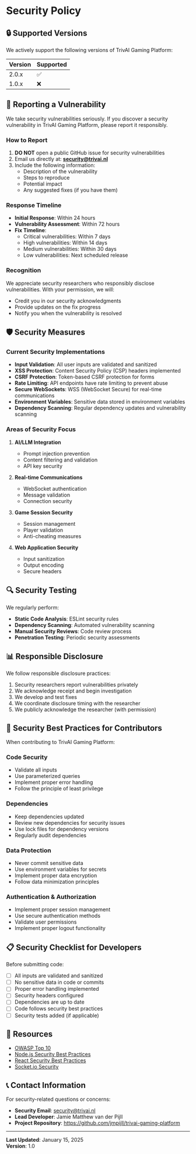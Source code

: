 # Security Policy

## 🔒 Supported Versions

We actively support the following versions of TrivAI Gaming Platform:

| Version | Supported          |
| ------- | ------------------ |
| 2.0.x   | :white_check_mark: |
| 1.0.x   | :x:                |

## 🚨 Reporting a Vulnerability

We take security vulnerabilities seriously. If you discover a security vulnerability in TrivAI Gaming Platform, please report it responsibly.

### How to Report

1. **DO NOT** open a public GitHub issue for security vulnerabilities
2. Email us directly at: **security@trivai.nl**
3. Include the following information:
   - Description of the vulnerability
   - Steps to reproduce
   - Potential impact
   - Any suggested fixes (if you have them)

### Response Timeline

- **Initial Response**: Within 24 hours
- **Vulnerability Assessment**: Within 72 hours
- **Fix Timeline**: 
  - Critical vulnerabilities: Within 7 days
  - High vulnerabilities: Within 14 days
  - Medium vulnerabilities: Within 30 days
  - Low vulnerabilities: Next scheduled release

### Recognition

We appreciate security researchers who responsibly disclose vulnerabilities. With your permission, we will:
- Credit you in our security acknowledgments
- Provide updates on the fix progress
- Notify you when the vulnerability is resolved

## 🛡️ Security Measures

### Current Security Implementations

- **Input Validation**: All user inputs are validated and sanitized
- **XSS Protection**: Content Security Policy (CSP) headers implemented
- **CSRF Protection**: Token-based CSRF protection for forms
- **Rate Limiting**: API endpoints have rate limiting to prevent abuse
- **Secure WebSockets**: WSS (WebSocket Secure) for real-time communications
- **Environment Variables**: Sensitive data stored in environment variables
- **Dependency Scanning**: Regular dependency updates and vulnerability scanning

### Areas of Security Focus

1. **AI/LLM Integration**
   - Prompt injection prevention
   - Content filtering and validation
   - API key security

2. **Real-time Communications**
   - WebSocket authentication
   - Message validation
   - Connection security

3. **Game Session Security**
   - Session management
   - Player validation
   - Anti-cheating measures

4. **Web Application Security**
   - Input sanitization
   - Output encoding
   - Secure headers

## 🔍 Security Testing

We regularly perform:
- **Static Code Analysis**: ESLint security rules
- **Dependency Scanning**: Automated vulnerability scanning
- **Manual Security Reviews**: Code review process
- **Penetration Testing**: Periodic security assessments

## 📊 Responsible Disclosure

We follow responsible disclosure practices:
1. Security researchers report vulnerabilities privately
2. We acknowledge receipt and begin investigation
3. We develop and test fixes
4. We coordinate disclosure timing with the researcher
5. We publicly acknowledge the researcher (with permission)

## 🚀 Security Best Practices for Contributors

When contributing to TrivAI Gaming Platform:

### Code Security
- Validate all inputs
- Use parameterized queries
- Implement proper error handling
- Follow the principle of least privilege

### Dependencies
- Keep dependencies updated
- Review new dependencies for security issues
- Use lock files for dependency versions
- Regularly audit dependencies

### Data Protection
- Never commit sensitive data
- Use environment variables for secrets
- Implement proper data encryption
- Follow data minimization principles

### Authentication & Authorization
- Implement proper session management
- Use secure authentication methods
- Validate user permissions
- Implement proper logout functionality

## 📋 Security Checklist for Developers

Before submitting code:
- [ ] All inputs are validated and sanitized
- [ ] No sensitive data in code or commits
- [ ] Proper error handling implemented
- [ ] Security headers configured
- [ ] Dependencies are up to date
- [ ] Code follows security best practices
- [ ] Security tests added (if applicable)

## 🔗 Resources

- [OWASP Top 10](https://owasp.org/www-project-top-ten/)
- [Node.js Security Best Practices](https://nodejs.org/en/docs/guides/security/)
- [React Security Best Practices](https://reactjs.org/docs/security.html)
- [Socket.io Security](https://socket.io/docs/v4/server-api/#security)

## 📞 Contact Information

For security-related questions or concerns:
- **Security Email**: security@trivai.nl
- **Lead Developer**: Jamie Matthew van der Pijll
- **Project Repository**: https://github.com/jmpijll/trivai-gaming-platform

---

**Last Updated**: January 15, 2025  
**Version**: 1.0 